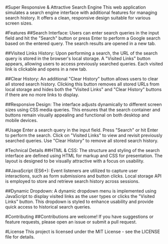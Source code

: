 #Super Responsive & Attractive Search Engine
This web application simulates a search engine interface with additional features for managing search history. It offers a clean, responsive design suitable for various screen sizes.

#Features
##Search Interface:
Users can enter search queries in the input field and hit the "Search" button or press Enter to perform a Google search based on the entered query. The search results are opened in a new tab.

##Visited Links History:
Upon performing a search, the URL of the search query is stored in the browser's local storage. A "Visited Links" button appears, allowing users to access previously searched queries. Each visited link is clickable and opens in a new tab.

##Clear History:
An additional "Clear History" button allows users to clear all stored search history. Clicking this button removes all stored URLs from local storage and hides both the "Visited Links" and "Clear History" buttons if there are no more links to display.

##Responsive Design:
The interface adjusts dynamically to different screen sizes using CSS media queries. This ensures that the search container and buttons remain visually appealing and functional on both desktop and mobile devices.

#Usage
Enter a search query in the input field.
Press "Search" or hit Enter to perform the search.
Click on "Visited Links" to view and revisit previously searched queries.
Use "Clear History" to remove all stored search history.

#Technical Details
##HTML & CSS:
The structure and styling of the search interface are defined using HTML for markup and CSS for presentation. The layout is designed to be visually attractive with a focus on usability.

##JavaScript (ES6+):
Event listeners are utilized to capture user interactions, such as form submissions and button clicks. Local storage API is employed to store and retrieve search history across sessions.

##Dynamic Dropdown:
A dynamic dropdown menu is implemented using JavaScript to display visited links as the user types or clicks the "Visited Links" button. This dropdown is styled to enhance usability and provide quick access to historical search queries.

#Contributing
##Contributions are welcome! If you have suggestions or feature requests, please open an issue or submit a pull request.

#License
This project is licensed under the MIT License - see the LICENSE file for details.
